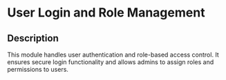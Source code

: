 # User Login and Role Management

## Description
This module handles user authentication and role-based access control. It ensures secure login functionality and allows admins to assign roles and permissions to users.
